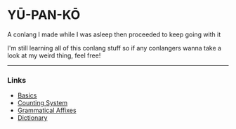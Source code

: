 # YŪ-PAN-KŌ

A conlang I made while I was asleep then proceeded to keep going with it

I'm still learning all of this conlang stuff so if any conlangers wanna take a look at my weird thing, feel free!

---
### Links
- [Basics](1-basics.md)
- [Counting System](2-counting.md)
- [Grammatical Affixes](3-affixes.md)
- [Dictionary](4-dictionary.md)
